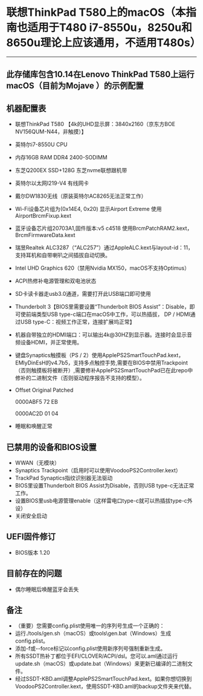 # 联想ThinkPad T580上的macOS（本指南也适用于T480 i7-8550u，8250u和8650u理论上应该通用，不适用T480s）

--------------------------------------------------------------------------
此存储库包含10.14在Lenovo ThinkPad T580上运行macOS（目前为Mojave ）的示例配置
--------------------------------------------------------------------------

机器配置表
---------
* 联想ThinkPad T580 【4k的UHD显示屏：3840x2160（京东方BOE NV156QUM-N44，非触摸）】

* 英特尔i7-8550U CPU

* 内存16GB RAM DDR4 2400-SODIMM

* 东芝Q200EX SSD+128G 东芝nvme联想跟机带

* 英特尔以太网I219-V4 有线网卡

* 戴尔DW1830无线（原装英特尔AC8265无法正常工作）

* Wi-Fi设备芯片组为(0x14E4, 0x20) 显示Airport Extreme 使用AirportBrcmFixup.kext

* 蓝牙设备芯片组20703A1,固件版本:v5 c4518 使用BrcmPatchRAM2.kext，BrcmFirmwareData.kext

* 瑞昱Realtek ALC3287（“ALC257”）通过AppleALC.kext与layout-id：11，支持耳机和自带喇叭之间插拔自动切换。

* Intel UHD Graphics 620（禁用Nvidia MX150，macOS不支持Optimus）

* ACPI热修补电源管理和双电池状态

* SD卡读卡器走usb3.0通道，需要打开此USB端口即可使用

* Thunderbolt 3【BIOS里需要设置“Thunderbolt BIOS Assist”：Disable，即可使前端类型USB type-c端口在macOS中工作，可以热插拔， DP / HDMI通过USB type-C：视频工作正常，连接扩展坞正常】

* 机器自带独立的HDMI端口：可以输出4k@30HZ到显示器。连接时会显示音频设备HDMI，并正常使用。

* 键盘Synaptics触摸板（PS / 2）使用ApplePS2SmartTouchPad.kext，EMlyDinEsH的v4.7b5，支持多点触控手势,需要在BIOS中禁用Trackpoint（否则触摸板将被断开）,需要修补ApplePS2SmartTouchPad已在此repo中修补的二进制文件（否则驱动程序报告不支持的模型）。

* Offset Original Patched

    0000ABF5    72    EB
    
    0000AC2D    01    04

* 睡眠和唤醒正常

已禁用的设备和BIOS设置
-----------
* WWAN（无模块）
* Synaptics Trackpoint（启用时可以使用VoodooPS2Controller.kext）
* TrackPad Synaptics指纹识别器无法驱动
* BIOS里设置Thunderbolt BIOS Assist为Disable，否则USB type-c无法正常工作。
* 设置BIOS里usb电源管理enable（这样雷电口type-c就可以热插拔type-c外设）
* 关闭安全启动

UEFI固件修订
-----------
* BIOS版本 1.20


目前存在的问题
-------------
* 偶尔睡眠后唤醒蓝牙会丢失

备注
--------
* （重要）您需要config.plist使用唯一的序列号生成一个正确的：
* 运行./tools/gen.sh（macOS）或tools\gen.bat（Windows）生成config.plist。
* 添加-f或--force标记以config.plist使用新序列号强制重新生成。
* 所有SSDT热补丁都位于EFI/CLOVER/ACPI/dsl。您可以.aml通过运行update.sh（macOS）或update.bat（Windows）来更新已编译的二进制文件。
* 经过SSDT-KBD.aml调整ApplePS2SmartTouchPad.kext。如果你想切换到VoodooPS2Controller.kext，使用SSDT-KBD.aml的backup文件夹来代替。

